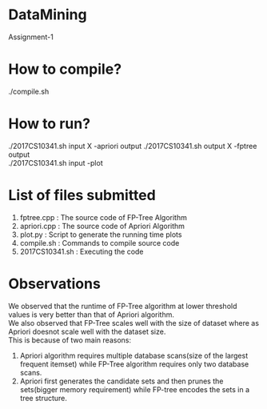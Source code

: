 # DataMining
Assignment-1

# How to compile?
./compile.sh

# How to run?
./2017CS10341.sh input X -apriori output
./2017CS10341.sh output X -fptree output  
./2017CS10341.sh input -plot

# List of files submitted
1. fptree.cpp : The source code of FP-Tree Algorithm
2. apriori.cpp : The source code of Apriori Algorithm
3. plot.py : Script to generate the running time plots
4. compile.sh : Commands to compile source code
5. 2017CS10341.sh : Executing the code

# Observations
We observed that the runtime of FP-Tree algorithm at lower threshold values is very better than that of Apriori algorithm. <br />
We also observed that FP-Tree scales well with the size of dataset where as Apriori doesnot scale well with the dataset size. <br />
This is because of two main reasons:
1) Apriori algorithm requires multiple database scans(size of the largest frequent itemset) while FP-Tree algorithm requires only two database scans. <br />
2) Apriori first generates the candidate sets and then prunes the sets(bigger memory requirement) while FP-tree encodes the sets in a tree structure. <br />
